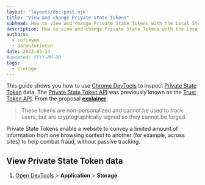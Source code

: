 ```yaml
---
layout: 'layouts/doc-post.njk'
title: "View and change Private State Tokens"
subhead: How to view and change Private State Tokens with the Local Storage pane.
description: How to view and change Private State Tokens with the Local Storage pane.
authors:
  - sofiayem
  - aaronforinton
date: 2023-03-14
#updated: YYYY-MM-DD
tags:
  - storage
---
```


This guide shows you how to use [Chrome DevTools](/docs/devtools/) to inspect [Private State Token](/docs/privacy-sandbox/trust-tokens/)
data. The [Private State Token API](https://wicg.github.io/trust-token-api/) was previously known as the
[Trust Token API](/blog/rename-trust-tokens/). From the proposal [**explainer**](https://github.com/WICG/trust-token-api#overview):

<blockquote cite="https://github.com/WICG/trust-token-api/">
  <p>
    These tokens are non-personalized and cannot be used to track users, but are cryptographically signed so they cannot be forged.
  </p>
</blockquote>

Private State Tokens enable a website to convey a limited amount of information from one browsing context to another
(for example, across sites) to help combat fraud, without passive tracking.


## View Private State Token data

1. [Open DevTools](/docs/devtools/open/) > **Application** > **Storage**.
